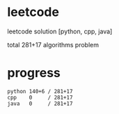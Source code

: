 # leetcode
leetcode solution [python, cpp, java]

total 281+17 algorithms problem
# progress	
	python 140+6 / 281+17
	cpp    0     / 281+17
	java   0     / 281+17
